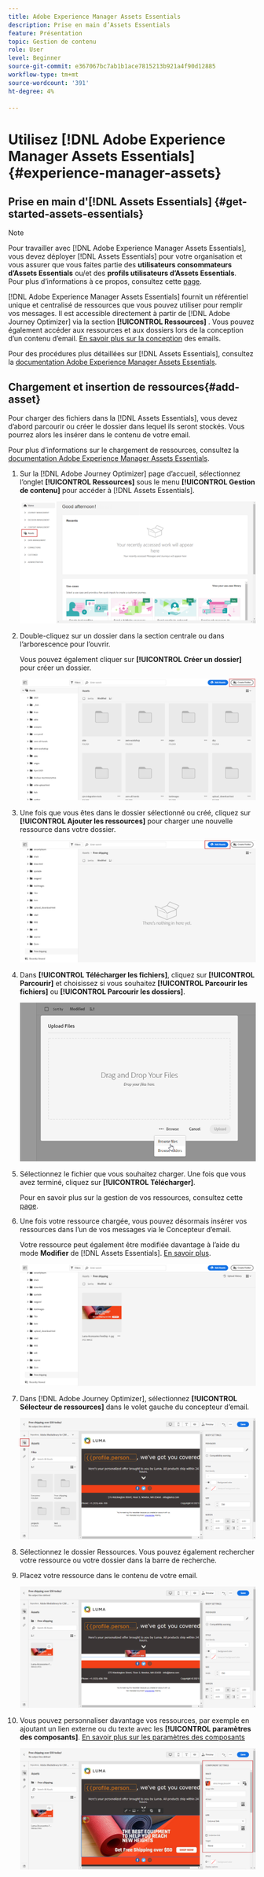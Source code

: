 ```yaml
---
title: Adobe Experience Manager Assets Essentials
description: Prise en main d’Assets Essentials
feature: Présentation
topic: Gestion de contenu
role: User
level: Beginner
source-git-commit: e367067bc7ab1b1ace7815213b921a4f90d12885
workflow-type: tm+mt
source-wordcount: '391'
ht-degree: 4%

---
```


# Utilisez [!DNL Adobe Experience Manager Assets Essentials] {#experience-manager-assets}

## Prise en main d&#39;[!DNL Assets Essentials]  {#get-started-assets-essentials}

>[!NOTE]
>
> Pour travailler avec [!DNL Adobe Experience Manager Assets Essentials], vous devez déployer [!DNL Assets Essentials] pour votre organisation et vous assurer que vous faites partie des **utilisateurs consommateurs d’Assets Essentials** ou/et des **profils utilisateurs d’Assets Essentials**. <br> Pour plus d’informations à ce propos, consultez cette [page](https://experienceleague.adobe.com/docs/experience-manager-assets-essentials/help/deploy-administer.html).

[!DNL Adobe Experience Manager Assets Essentials] fournit un référentiel unique et centralisé de ressources que vous pouvez utiliser pour remplir vos messages. Il est accessible directement à partir de [!DNL Adobe Journey Optimizer] via la section **[!UICONTROL Ressources]** . Vous pouvez également accéder aux ressources et aux dossiers lors de la conception d’un contenu d’email. [En savoir plus sur la conception](design-emails.md) des emails.

Pour des procédures plus détaillées sur [!DNL Assets Essentials], consultez la [documentation Adobe Experience Manager Assets Essentials](https://experienceleague.adobe.com/docs/experience-manager-assets-essentials/help/introduction.html).

## Chargement et insertion de ressources{#add-asset}

Pour charger des fichiers dans la [!DNL Assets Essentials], vous devez d’abord parcourir ou créer le dossier dans lequel ils seront stockés. Vous pourrez alors les insérer dans le contenu de votre email.

Pour plus d’informations sur le chargement de ressources, consultez la [documentation Adobe Experience Manager Assets Essentials](https://experienceleague.adobe.com/docs/experience-manager-assets-essentials/help/add-delete.html).

1. Sur la [!DNL Adobe Journey Optimizer] page d’accueil, sélectionnez l’onglet **[!UICONTROL Ressources]** sous le menu **[!UICONTROL Gestion de contenu]** pour accéder à [!DNL Assets Essentials].

   ![](assets/media_library_1.png)

1. Double-cliquez sur un dossier dans la section centrale ou dans l’arborescence pour l’ouvrir.

   Vous pouvez également cliquer sur **[!UICONTROL Créer un dossier]** pour créer un dossier.

   ![](assets/media_library_8.png)

1. Une fois que vous êtes dans le dossier sélectionné ou créé, cliquez sur **[!UICONTROL Ajouter les ressources]** pour charger une nouvelle ressource dans votre dossier.

   ![](assets/media_library_2.png)

1. Dans **[!UICONTROL Télécharger les fichiers]**, cliquez sur **[!UICONTROL Parcourir]** et choisissez si vous souhaitez **[!UICONTROL Parcourir les fichiers]** ou **[!UICONTROL Parcourir les dossiers]**.

   ![](assets/media_library_3.png)

1. Sélectionnez le fichier que vous souhaitez charger. Une fois que vous avez terminé, cliquez sur **[!UICONTROL Télécharger]**.

   Pour en savoir plus sur la gestion de vos ressources, consultez cette [page](https://experienceleague.adobe.com/docs/experience-manager-assets-essentials/help/manage-organize.html?lang=en).

1. Une fois votre ressource chargée, vous pouvez désormais insérer vos ressources dans l’un de vos messages via le Concepteur d’email.

   Votre ressource peut également être modifiée davantage à l’aide du mode **Modifier** de [!DNL Assets Essentials]. [En savoir plus](https://experienceleague.adobe.com/docs/experience-manager-assets-essentials/help/edit-images.html).

   ![](assets/media_library_12.png)

1. Dans [!DNL Adobe Journey Optimizer], sélectionnez **[!UICONTROL Sélecteur de ressources]** dans le volet gauche du concepteur d’email.

   ![](assets/media_library_5.png)

1. Sélectionnez le dossier Ressources. Vous pouvez également rechercher votre ressource ou votre dossier dans la barre de recherche.

1. Placez votre ressource dans le contenu de votre email.

   ![](assets/media_library_6.png)

1. Vous pouvez personnaliser davantage vos ressources, par exemple en ajoutant un lien externe ou du texte avec les **[!UICONTROL paramètres des composants]**. [En savoir plus sur les paramètres des composants](content-components.md)

   ![](assets/media_library_13.png)
